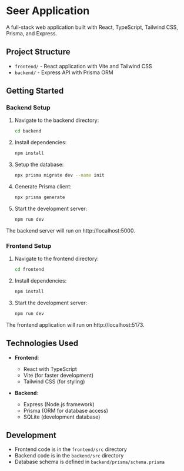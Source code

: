 # Seer Application

A full-stack web application built with React, TypeScript, Tailwind CSS, Prisma, and Express.

## Project Structure

- `frontend/` - React application with Vite and Tailwind CSS
- `backend/` - Express API with Prisma ORM

## Getting Started

### Backend Setup

1. Navigate to the backend directory:
   ```bash
   cd backend
   ```

2. Install dependencies:
   ```bash
   npm install
   ```

3. Setup the database:
   ```bash
   npx prisma migrate dev --name init
   ```

4. Generate Prisma client:
   ```bash
   npx prisma generate
   ```

5. Start the development server:
   ```bash
   npm run dev
   ```

The backend server will run on http://localhost:5000.

### Frontend Setup

1. Navigate to the frontend directory:
   ```bash
   cd frontend
   ```

2. Install dependencies:
   ```bash
   npm install
   ```

3. Start the development server:
   ```bash
   npm run dev
   ```

The frontend application will run on http://localhost:5173.

## Technologies Used

- **Frontend**:
  - React with TypeScript
  - Vite (for faster development)
  - Tailwind CSS (for styling)

- **Backend**:
  - Express (Node.js framework)
  - Prisma (ORM for database access)
  - SQLite (development database)

## Development

- Frontend code is in the `frontend/src` directory
- Backend code is in the `backend/src` directory
- Database schema is defined in `backend/prisma/schema.prisma` 